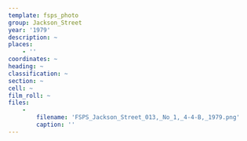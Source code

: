 ```yaml
---
template: fsps_photo
group: Jackson_Street
year: '1979'
description: ~
places:
    - ''
coordinates: ~
heading: ~
classification: ~
section: ~
cell: ~
film_roll: ~
files:
    -
        filename: 'FSPS_Jackson_Street_013,_No_1,_4-4-B,_1979.png'
        caption: ''
---
```

